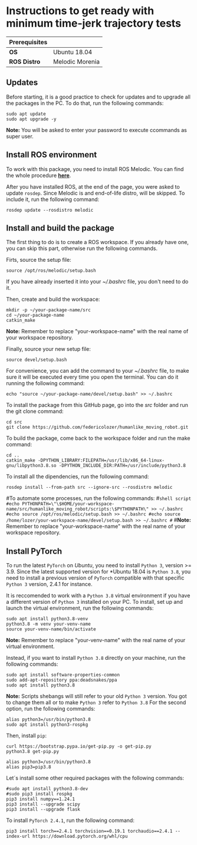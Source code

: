 # Instructions to get ready with minimum time-jerk trajectory tests



| **Prerequisites** | |
| - | - |
| **OS** | Ubuntu 18.04 |
| **ROS Distro** | Melodic Morenia |



## Updates
Before starting, it is a good practice to check for updates and to upgrade all the packages in the PC.
To do that, run the following commands:
```shell script
sudo apt update
sudo apt upgrade -y
```
**Note:** You will be asked to enter your password to execute ccommands as super user.



## Install ROS environment
To work with this package, you need to install ROS Melodic.
You can find the whole procedure [**here**](https://wiki.ros.org/melodic/Installation/Ubuntu).

After you have installed ROS, at the end of the page, you were asked to update `rosdep`.
Since Melodic is and end-of-life distro, will be skipped.
To include it, run the following command:
```shell script
rosdep update --rosdistro melodic
```



## Install and build the package
The first thing to do is to create a ROS workspace.
If you already have one, you can skip this part, otherwise run the following commands.

Firts, source the setup file:
```shell script
source /opt/ros/melodic/setup.bash
```
If you have already inserted it into your *~/.bashrc* file, you don't need to do it.

Then, create and build the workspace:
```shell script
mkdir -p ~/your-package-name/src
cd ~/your-package-name
catkin_make
```
**Note:** Remember to replace "your-workspace-name" with the real name of your workspace repository.

Finally, source your new setup file:
```shell script
source devel/setup.bash
```
For convenience, you can add the command to your *~/.bashrc* file, to make sure it will be executed every time you open the terminal.
Ýou can do it running the following command:
```shell script
echo "source ~/your-package-name/devel/setup.bash" >> ~/.bashrc
```

To install the package from this GitHub page, go into the *src* folder and run the git clone command:
```shell script
cd src
git clone https://github.com/federicolozer/humanlike_moving_robot.git
```

To build the package, come back to the workspace folder and run the make command:
```shell script
cd ..
catkin_make -DPYTHON_LIBRARY:FILEPATH=/usr/lib/x86_64-linux-gnu/libpython3.8.so -DPYTHON_INCLUDE_DIR:PATH=/usr/include/python3.8
```

To install all the dipendencies, run the following command:
```shell script
rosdep install --from-path src --ignore-src --rosdistro melodic
```

#To automate some processes, run the following commands:
#```shell script
#echo PYTHONPATH=\"\$HOME/your-workspace-name/src/humanlike_moving_robot/scripts:\$PYTHONPATH\" >> ~/.bashrc
#echo source /opt/ros/melodic/setup.bash >> ~/.bashrc
#echo source /home/lozer/your-workspace-name/devel/setup.bash >> ~/.bashrc
#```
#**Note:** Remember to replace "your-workspace-name" with the real name of your workspace repository.





## Install PyTorch
To run the latest `PyTorch` on *Ubuntu*, you need to install `Python 3`, version >= 3.9.
Since the latest supported version for *Ubuntu 18.04 is `Python 3.8`, you need to install a previous version of `PyTorch` compatible with that specific `Python 3` version, 2.4.1 for instance.

It is reccomended to work with a `Python 3.8` virtual environment if you have a different version of `Python 3` installed on your PC.
To install, set up and launch the virtual environment, run the following commands:
```shell script
sudo apt install python3.8-venv
python3.8 -m venv your-venv-name
source your-venv-name/bin/activate
```
**Note:** Remember to replace "your-venv-name" with the real name of your virtual environment.

Instead, if you want to install `Python 3.8` directly on your machine, run the following commands:
```shell script
sudo apt install software-properties-common
sudo add-apt-repository ppa:deadsnakes/ppa
sudo apt install python3.8
```
**Note:** Scripts shebangs will still refer to your old `Python 3` version. You got to change them all or to make `Python 3` refer to `Python 3.8`
For the second option, run the following commands:
```shell script
alias python3=/usr/bin/python3.8
sudo apt install python3-rospkg
```

Then, install `pip`:
```shell script
curl https://bootstrap.pypa.io/get-pip.py -o get-pip.py
python3.8 get-pip.py
```

```shell script
alias python3=/usr/bin/python3.8
alias pip3=pip3.8
```

Let´s install some other required packages with the following commands:
```shell script
#sudo apt install python3.8-dev
#sudo pip3 install rospkg
pip3 install numpy==1.24.1
pip3 install --upgrade scipy
pip3 install --upgrade flask
```

To install  `PyTorch 2.4.1`, run the following command:
```shell script
pip3 install torch==2.4.1 torchvision==0.19.1 torchaudio==2.4.1 --index-url https://download.pytorch.org/whl/cpu
```



